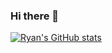### Hi there 👋

[![Ryan's GitHub stats](https://github-readme-stats.vercel.app/api?username=ryanvu&show_icons=true&theme=dracula)](https://github.com/ryanvu/github-readme-stats)


<!--
**ryanvu/ryanvu** is a ✨ _special_ ✨ repository because its `README.md` (this file) appears on your GitHub profile.

Here are some ideas to get you started:

- 🔭 I’m currently working on ...
- 🌱 I’m currently learning ...
- 👯 I’m looking to collaborate on ...
- 🤔 I’m looking for help with ...
- 💬 Ask me about ...
- 📫 How to reach me: ...
- 😄 Pronouns: ...
- ⚡ Fun fact: ...
-->
